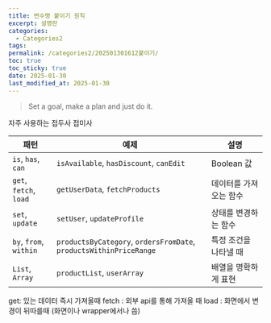 ```yaml
---
title: 변수명 붙이기 원칙
excerpt: 설명란
categories:
  - Categories2
tags: 
permalink: /categories2/202501301612붙이기/
toc: true
toc_sticky: true
date: 2025-01-30
last_modified_at: 2025-01-30
---
```

> Set a goal, make a plan and just do it.

자주 사용하는 접두사 접미사


| 패턴                     | 예제                                                                 | 설명           |
| ---------------------- | ------------------------------------------------------------------ | ------------ |
| `is`, `has`, `can`     | `isAvailable`, `hasDiscount`, `canEdit`                            | Boolean 값    |
| `get`, `fetch`, `load` | `getUserData`, `fetchProducts`                                     | 데이터를 가져오는 함수 |
| `set`, `update`        | `setUser`, `updateProfile`                                         | 상태를 변경하는 함수  |
| `by`, `from`, `within` | `productsByCategory`, `ordersFromDate`, `productsWithinPriceRange` | 특정 조건을 나타낼 때 |
| `List`, `Array`        | `productList`, `userArray`                                         | 배열을 명확하게 표현  |



get: 있는 데이터 즉시 가져올때
fetch : 외부 api를 통해 가져올 때
load : 화면에서 변경이 뒤따를때 (화면이나 wrapper에서나 씀)


